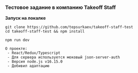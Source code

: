 ### Тестовое задание в компанию Takeoff Staff

**Запуск на локалке**

```shell
git clone https://github.com/tepsurkaev/takeoff-staff-test
cd takeoff-staff-test && npm install

npm run dev

О проекте:
 - React/Redux/Typescript
 - Для сервера используется моковый json-server-auth
 - Версия node.js v16.15.0
 - Добивил адаптацию
```